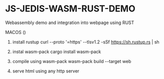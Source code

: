 # JS-JEDIS-WASM-RUST-DEMO
Webassembly demo and integration into webpage using RUST 

MACOS ()

1. install rustup
curl --proto '=https' --tlsv1.2 -sSf https://sh.rustup.rs | sh

2. instal wasm-pack
cargo install wasm-pack

3. compile using wasm-pack
wasm-pack build --target web

4. serve html using any http server 
